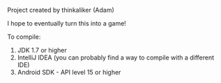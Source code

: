 Project created by thinkaliker (Adam)

I hope to eventually turn this into a game!

To compile:

1) JDK 1.7 or higher
2) IntelliJ IDEA (you can probably find a way to compile with a different IDE)
3) Android SDK - API level 15 or higher